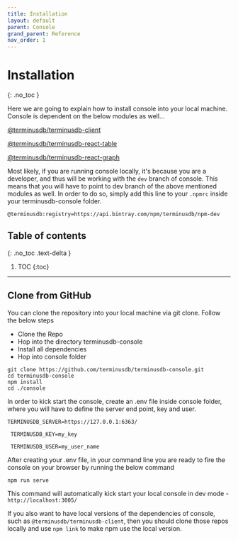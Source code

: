 ```yaml
---
title: Installation
layout: default
parent: Console
grand_parent: Reference
nav_order: 1
---
```

# Installation

{: .no_toc }

Here we are going to explain how to install console into your local machine. Console is dependent on the below modules as well... 

[@terminusdb/terminusdb-client](https://github.com/terminusdb/terminusdb-client)

[@terminusdb/terminusdb-react-table](https://github.com/terminusdb/terminusdb-react-table)

[@terminusdb/terminusdb-react-graph](https://github.com/terminusdb/terminusdb-react-graph)

Most likely, if you are running console locally, it's because you are a developer, and thus will be working with the `dev` branch of console. This means that you will have to point to dev branch of the above mentioned modules as well. In order to do so, simply add this line to your `.npmrc` inside your terminusdb-console folder.

`@terminusdb:registry=https://api.bintray.com/npm/terminusdb/npm-dev`

## Table of contents

{: .no_toc .text-delta }

1. TOC
   {:toc}

- - -



## Clone from GitHub

You can clone the repository into your local machine via git clone. Follow the below steps 

* Clone the Repo
* Hop into the directory terminusdb-console
* Install all dependencies 
* Hop into console folder

```shell
git clone https://github.com/terminusdb/terminusdb-console.git
cd terminusdb-console
npm install 
cd ./console

```

In order to kick start the console, create an .env file inside console folder, where you will have to define the server end point, key and user.

`TERMINUSDB_SERVER=https://127.0.0.1:6363/`

`
TERMINUSDB_KEY=my_key`

`
TERMINUSDB_USER=my_user_name`

After creating your .env file, in your command line you are ready to fire the console on your browser by running the below command

```shell
npm run serve
```

This command will automatically kick start your local console in dev mode - `http://localhost:3005/`

If you also want to have local versions of the dependencies of console, such as `@terminusdb/terminusdb-client`, then you should clone those repos locally and use `npm link` to make npm use the local version.